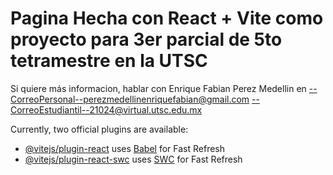 # Pagina Hecha con React + Vite como proyecto para 3er parcial de 5to tetramestre en la UTSC

Si quiere más informacion, hablar con Enrique Fabian Perez Medellin en
--CorreoPersonal--perezmedellinenriquefabian@gmail.com
--CorreoEstudiantil--21024@virtual.utsc.edu.mx

Currently, two official plugins are available:

- [@vitejs/plugin-react](https://github.com/vitejs/vite-plugin-react/blob/main/packages/plugin-react/README.md) uses [Babel](https://babeljs.io/) for Fast Refresh
- [@vitejs/plugin-react-swc](https://github.com/vitejs/vite-plugin-react-swc) uses [SWC](https://swc.rs/) for Fast Refresh

